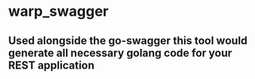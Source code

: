 # warp_swagger

## Used alongside the go-swagger this tool would generate all necessary golang code for your REST application 
